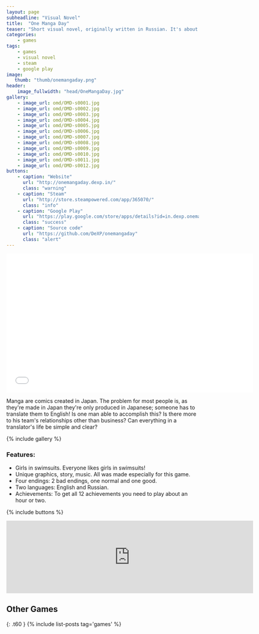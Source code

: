 ```yaml
---
layout: page
subheadline: "Visual Novel"
title:  "One Manga Day"
teaser: "Short visual novel, originally written in Russian. It's about Japaneese comics named manga."
categories:
    - games
tags:
    - games
    - visual novel
    - steam
    - google play
image:
   thumb: "thumb/onemangaday.png"
header:
    image_fullwidth: "head/OneMangaDay.jpg"
gallery:
    - image_url: omd/OMD-s0001.jpg
    - image_url: omd/OMD-s0002.jpg
    - image_url: omd/OMD-s0003.jpg
    - image_url: omd/OMD-s0004.jpg
    - image_url: omd/OMD-s0005.jpg
    - image_url: omd/OMD-s0006.jpg
    - image_url: omd/OMD-s0007.jpg
    - image_url: omd/OMD-s0008.jpg
    - image_url: omd/OMD-s0009.jpg
    - image_url: omd/OMD-s0010.jpg
    - image_url: omd/OMD-s0011.jpg
    - image_url: omd/OMD-s0012.jpg
buttons:
    - caption: "Website"
      url: "http://onemangaday.dexp.in/"
      class: "warning"
    - caption: "Steam"
      url: "http://store.steampowered.com/app/365070/"
      class: "info"
    - caption: "Google Play"
      url: "https://play.google.com/store/apps/details?id=in.dexp.onemangaday"
      class: "success"
    - caption: "Source code"
      url: "https://github.com/DeXP/onemangaday"
      class: "alert"
---
```


<iframe width="646" height="363" src="//www.youtube.com/embed/IMeWtNx7Br0" frameborder="0" allowfullscreen></iframe>

Manga are comics created in Japan. The problem for most people is, as they're made in Japan they're only produced in Japanese; someone has to translate them to English! Is one man able to accomplish this? Is there more to his team's relationships other than business? Can everything in a translator's life be simple and clear?

{% include gallery %}

### Features:

- Girls in swimsuits. Everyone likes girls in swimsuits!
- Unique graphics, story, music. All was made especially for this game.
- Four endings: 2 bad endings, one normal and one good.
- Two languages: English and Russian.
- Achievements: To get all 12 achievements you need to play about an hour or two.

{% include buttons %}

<iframe src="https://store.steampowered.com/widget/365070/" frameborder="0" width="646" height="190"></iframe>


## Other Games
{: .t60 }
{% include list-posts tag='games' %}
